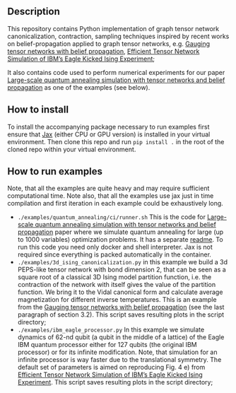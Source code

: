 ## Description

This repository contains Python implementation of graph tensor network canonicalization, contraction, sampling techniques inspired by recent works on belief-propagation applied to graph tensor networks, e.g. [Gauging tensor networks with belief propagation](https://scipost.org/10.21468/SciPostPhys.15.6.222), [Efficient Tensor Network Simulation of IBM’s Eagle Kicked Ising Experiment](https://journals.aps.org/prxquantum/abstract/10.1103/PRXQuantum.5.010308);

It also contains code used to perform numerical experiments for our paper [Large-scale quantum annealing simulation with tensor networks and belief propagation](https://arxiv.org/abs/2409.12240) as one of the examples (see below).

## How to install

To install the accompanying package necessary to run examples first ensure that [Jax](https://github.com/google/jax) (either CPU or GPU version) is installed in your virtual environment. Then clone this repo and run `pip install .` in the root of the cloned repo within your virtual environment.

## How to run examples
Note, that all the examples are quite heavy and may require sufficient computational time. Note also, that all the examples use jax just in time compilation and first iteration in each example could be exhaustively long.
  - `./examples/quantum_annealing/ci/runner.sh` This is the code for [Large-scale quantum annealing simulation with tensor networks and belief propagation](https://arxiv.org/abs/2409.12240) paper where we simulate quantum annealing for large (up to 1000 variables) optimization problems. It has a separate [readme](https://github.com/LuchnikovI/dequantizer/blob/main/examples/quantum_annealing/README.md). To run this code you need only docker and shell interpreter. Jax is not required since everything is packed automatically in the container.
  - `./examples/3d_ising_canonicalization.py` in this example we build a 3d PEPS-like tensor network with bond dimension $2$, that can be seen as a square root of a classical 3D Ising model partition function, i.e. the contraction of the network with itself gives the value of the partition function. We bring it to the Vidal canonical form and calculate average magnetization for different inverse temperatures. This is an example from the [Gauging tensor networks with belief propagation](https://www.scipost.org/SciPostPhys.15.6.222/pdf) (see the last paragraph of section 3.2). This script saves resulting plots in the script directory;
  - `./examples/ibm_eagle_processor.py` In this example we simulate dynamics of 62-nd qubit (a qubit in the middle of a lattice) of the Eagle IBM quantum processor either for 127 qubits (the original IBM processor) or for its infinite modification. Note, that simulation for an infinite processor is way faster due to the translational symmetry. The default set of parameters is aimed on reproducing Fig. 4 e) from [Efficient Tensor Network Simulation of IBM’s Eagle Kicked Ising Experiment](https://journals.aps.org/prxquantum/abstract/10.1103/PRXQuantum.5.010308). This script saves resulting plots in the script directory;
